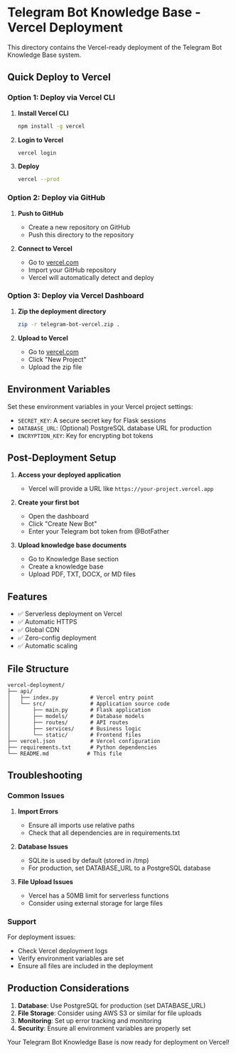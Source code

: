 # Telegram Bot Knowledge Base - Vercel Deployment

This directory contains the Vercel-ready deployment of the Telegram Bot Knowledge Base system.

## Quick Deploy to Vercel

### Option 1: Deploy via Vercel CLI

1. **Install Vercel CLI**
   ```bash
   npm install -g vercel
   ```

2. **Login to Vercel**
   ```bash
   vercel login
   ```

3. **Deploy**
   ```bash
   vercel --prod
   ```

### Option 2: Deploy via GitHub

1. **Push to GitHub**
   - Create a new repository on GitHub
   - Push this directory to the repository

2. **Connect to Vercel**
   - Go to [vercel.com](https://vercel.com)
   - Import your GitHub repository
   - Vercel will automatically detect and deploy

### Option 3: Deploy via Vercel Dashboard

1. **Zip the deployment directory**
   ```bash
   zip -r telegram-bot-vercel.zip .
   ```

2. **Upload to Vercel**
   - Go to [vercel.com](https://vercel.com)
   - Click "New Project"
   - Upload the zip file

## Environment Variables

Set these environment variables in your Vercel project settings:

- `SECRET_KEY`: A secure secret key for Flask sessions
- `DATABASE_URL`: (Optional) PostgreSQL database URL for production
- `ENCRYPTION_KEY`: Key for encrypting bot tokens

## Post-Deployment Setup

1. **Access your deployed application**
   - Vercel will provide a URL like `https://your-project.vercel.app`

2. **Create your first bot**
   - Open the dashboard
   - Click "Create New Bot"
   - Enter your Telegram bot token from @BotFather

3. **Upload knowledge base documents**
   - Go to Knowledge Base section
   - Create a knowledge base
   - Upload PDF, TXT, DOCX, or MD files

## Features

- ✅ Serverless deployment on Vercel
- ✅ Automatic HTTPS
- ✅ Global CDN
- ✅ Zero-config deployment
- ✅ Automatic scaling

## File Structure

```
vercel-deployment/
├── api/
│   ├── index.py          # Vercel entry point
│   └── src/              # Application source code
│       ├── main.py       # Flask application
│       ├── models/       # Database models
│       ├── routes/       # API routes
│       ├── services/     # Business logic
│       └── static/       # Frontend files
├── vercel.json           # Vercel configuration
├── requirements.txt      # Python dependencies
└── README.md            # This file
```

## Troubleshooting

### Common Issues

1. **Import Errors**
   - Ensure all imports use relative paths
   - Check that all dependencies are in requirements.txt

2. **Database Issues**
   - SQLite is used by default (stored in /tmp)
   - For production, set DATABASE_URL to a PostgreSQL database

3. **File Upload Issues**
   - Vercel has a 50MB limit for serverless functions
   - Consider using external storage for large files

### Support

For deployment issues:
- Check Vercel deployment logs
- Verify environment variables are set
- Ensure all files are included in the deployment

## Production Considerations

1. **Database**: Use PostgreSQL for production (set DATABASE_URL)
2. **File Storage**: Consider using AWS S3 or similar for file uploads
3. **Monitoring**: Set up error tracking and monitoring
4. **Security**: Ensure all environment variables are properly set

Your Telegram Bot Knowledge Base is now ready for deployment on Vercel!


